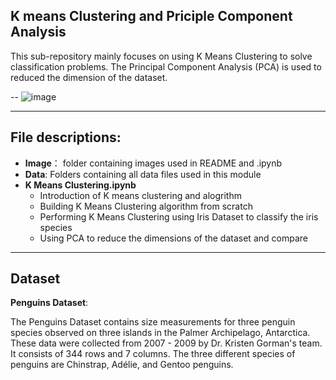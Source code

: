 ## K means Clustering and Priciple Component Analysis

This sub-repository mainly focuses on using K Means Clustering to solve classification problems. The Principal Component Analysis (PCA) is used to reduced the dimension of the dataset.

--
![image](https://editor.analyticsvidhya.com/uploads/46668k-means-clustering-algorithm-in-machine-learning.png)

---
## File descriptions:
* **Image**： folder containing images used in README and .ipynb
* **Data**: Folders containing all data files used in this module
* **K Means Clustering.ipynb**
    - Introduction of K means clustering and alogrithm
    - Building K Means Clustering algorithm from scratch
    - Performing K Means Clustering using Iris Dataset to classify the iris species
    - Using PCA to reduce the dimensions of the dataset and compare

---
## Dataset
**Penguins Dataset**:

The Penguins Dataset contains size measurements for three penguin species observed on three islands in the Palmer Archipelago, Antarctica. These data were collected from 2007 - 2009 by Dr. Kristen Gorman's team. It consists of 344 rows and 7 columns. The three different species of penguins are Chinstrap, Adélie, and Gentoo penguins.


